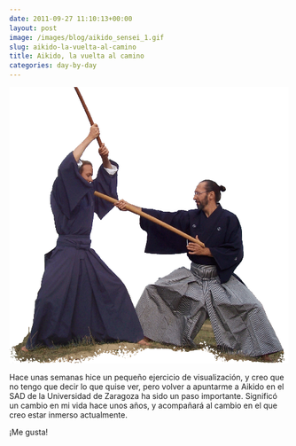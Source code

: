 ```yaml
---
date: 2011-09-27 11:10:13+00:00
layout: post
image: /images/blog/aikido_sensei_1.gif
slug: aikido-la-vuelta-al-camino
title: Aikido, la vuelta al camino
categories: day-by-day
---
```


[![](/images/blog/aikido_sensei_1.gif)](/images/blog/aikido_sensei_1.gif)

Hace unas semanas hice un pequeño ejercicio de visualización, y creo que no tengo que decir lo que quise ver, pero volver a apuntarme a Aikido en el SAD de la Universidad de Zaragoza ha sido un paso importante. Significó un cambio en mi vida hace unos años, y acompañará al cambio en el que creo estar inmerso actualmente.

¡Me gusta!





